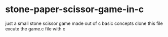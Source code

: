 # stone-paper-scissor-game-in-c
just a small stone scissor game made out of c basic concepts 
clone this file 
excute the game.c file with c
